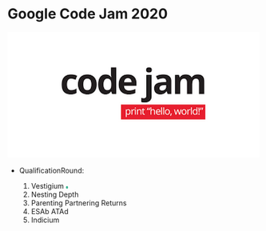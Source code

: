 # Google Code Jam 2020

![Code Jam](/pictures/codejam.png)

- QualificationRound: 

    1. Vestigium <img src="https://github.com/rafaelfigueredog/CodeJam/blob/master/pictures/148767.svg" width="1%">
    2. Nesting Depth 
    3. Parenting Partnering Returns  
    4. ESAb ATAd
    5. Indicium 

